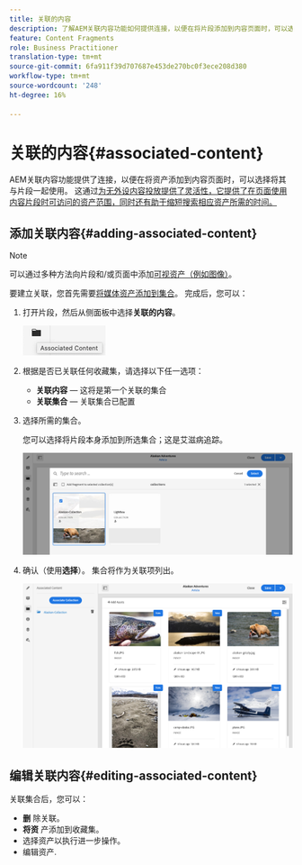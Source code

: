 ```yaml
---
title: 关联的内容
description: 了解AEM关联内容功能如何提供连接，以便在将片段添加到内容页面时，可以选择将其与片段一起使用，从而为无标题内容投放增加了更多灵活性。
feature: Content Fragments
role: Business Practitioner
translation-type: tm+mt
source-git-commit: 6fa911f39d707687e453de270bc0f3ece208d380
workflow-type: tm+mt
source-wordcount: '248'
ht-degree: 16%

---
```



# 关联的内容{#associated-content}

AEM关联内容功能提供了连接，以便在将资产添加到内容页面时，可以选择将其与片段一起使用。 这通过[为无外设内容投放提供了灵活性，它提供了在页面使用内容片段时可访问的资产范围，同时还有助于缩短搜索相应资产所需的时间。](/help/sites-cloud/authoring/fundamentals/content-fragments.md#using-associated-content)

## 添加关联内容{#adding-associated-content}

>[!NOTE]
>
>可以通过多种方法向片段和/或页面中添加[可视资产（例如图像）](/help/assets/content-fragments/content-fragments.md#fragments-with-visual-assets)。

要建立关联，您首先需要[将媒体资产添加到集合](/help/assets/manage-collections.md)。 完成后，您可以：

1. 打开片段，然后从侧面板中选择&#x200B;**关联的内容**。

   ![关联的内容](assets/cfm-assoc-content-01.png)

1. 根据是否已关联任何收藏集，请选择以下任一选项：

   * **关联内容**  — 这将是第一个关联的集合
   * **关联集合**  — 关联集合已配置

1. 选择所需的集合。

   您可以选择将片段本身添加到所选集合；这是艾滋病追踪。

   ![选择集合](assets/cfm-assoc-content-02.png)

1. 确认（使用&#x200B;**选择**）。 集合将作为关联项列出。

   ![cfm-6420-05](assets/cfm-assoc-content-03.png)

## 编辑关联内容{#editing-associated-content}

关联集合后，您可以：

* **删** 除关联。
* **将资** 产添加到收藏集。
* 选择资产以执行进一步操作。
* 编辑资产.
